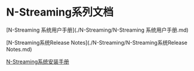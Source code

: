 # N-Streaming系列文档
[N-Streaming 系统用户手册](./N-Streaming/N-Streaming 系统用户手册.md)

[N-Streaming系统Release Notes](./N-Streaming/N-Streaming系统Release Notes.md)

[N-Streaming系统安装手册](./N-Streaming/N-Streaming系统安装手册.md)



